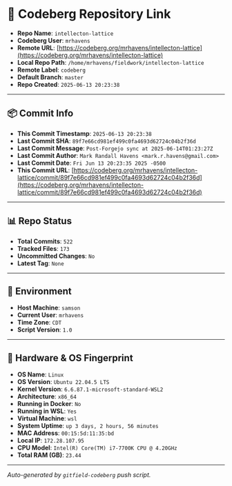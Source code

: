 # 🔗 Codeberg Repository Link

- **Repo Name**: `intellecton-lattice`
- **Codeberg User**: `mrhavens`
- **Remote URL**: [https://codeberg.org/mrhavens/intellecton-lattice](https://codeberg.org/mrhavens/intellecton-lattice)
- **Local Repo Path**: `/home/mrhavens/fieldwork/intellecton-lattice`
- **Remote Label**: `codeberg`
- **Default Branch**: `master`
- **Repo Created**: `2025-06-13 20:23:38`

---

## 📦 Commit Info

- **This Commit Timestamp**: `2025-06-13 20:23:38`
- **Last Commit SHA**: `89f7e66cd981ef499c0fa4693d62724c04b2f36d`
- **Last Commit Message**: `Post-Forgejo sync at 2025-06-14T01:23:27Z`
- **Last Commit Author**: `Mark Randall Havens <mark.r.havens@gmail.com>`
- **Last Commit Date**: `Fri Jun 13 20:23:35 2025 -0500`
- **This Commit URL**: [https://codeberg.org/mrhavens/intellecton-lattice/commit/89f7e66cd981ef499c0fa4693d62724c04b2f36d](https://codeberg.org/mrhavens/intellecton-lattice/commit/89f7e66cd981ef499c0fa4693d62724c04b2f36d)

---

## 📊 Repo Status

- **Total Commits**: `522`
- **Tracked Files**: `173`
- **Uncommitted Changes**: `No`
- **Latest Tag**: `None`

---

## 🧭 Environment

- **Host Machine**: `samson`
- **Current User**: `mrhavens`
- **Time Zone**: `CDT`
- **Script Version**: `1.0`

---

## 🧬 Hardware & OS Fingerprint

- **OS Name**: `Linux`
- **OS Version**: `Ubuntu 22.04.5 LTS`
- **Kernel Version**: `6.6.87.1-microsoft-standard-WSL2`
- **Architecture**: `x86_64`
- **Running in Docker**: `No`
- **Running in WSL**: `Yes`
- **Virtual Machine**: `wsl`
- **System Uptime**: `up 3 days, 2 hours, 56 minutes`
- **MAC Address**: `00:15:5d:11:35:bd`
- **Local IP**: `172.28.107.95`
- **CPU Model**: `Intel(R) Core(TM) i7-7700K CPU @ 4.20GHz`
- **Total RAM (GB)**: `23.44`

---

_Auto-generated by `gitfield-codeberg` push script._
